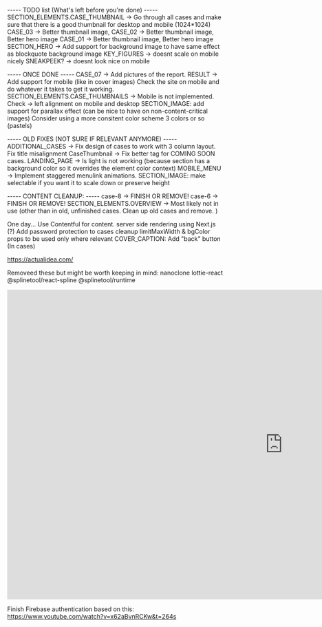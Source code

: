 ----- TODO list (What's left before you're done) -----
SECTION_ELEMENTS.CASE_THUMBNAIL -> Go through all cases and make sure that there is a good thumbnail for desktop and mobile (1024\*1024)
CASE_03 -> Better thumbnail image,
CASE_02 -> Better thumbnail image, Better hero image
CASE_01 -> Better thumbnail image, Better hero image
SECTION_HERO -> Add support for background image to have same effect as blockquote background image
KEY_FIGURES -> doesnt scale on mobile nicely
SNEAKPEEK? -> doesnt look nice on mobile

----- ONCE DONE -----
CASE_07 -> Add pictures of the report.
RESULT -> Add support for mobile (like in cover images)
Check the site on mobile and do whatever it takes to get it working.
SECTION_ELEMENTS.CASE_THUMBNAILS -> Mobile is not implemented.
Check -> left alignment on mobile and desktop
SECTION_IMAGE: add support for parallax effect (can be nice to have on non-content-critical images)
Consider using a more consitent color scheme 3 colors or so (pastels)

----- OLD FIXES (NOT SURE IF RELEVANT ANYMORE) -----
ADDITIONAL_CASES -> Fix design of cases to work with 3 column layout. Fix title misalignment
CaseThumbnail -> Fix better tag for COMING SOON cases.
LANDING_PAGE -> Is light is not working (because section has a background color so it overrides the element color context)
MOBILE_MENU -> Implement staggered menulink animations.
SECTION_IMAGE: make selectable if you want it to scale down or preserve height

----- CONTENT CLEANUP: -----
case-8 -> FINISH OR REMOVE!
case-6 -> FINISH OR REMOVE!
SECTION_ELEMENTS.OVERVIEW -> Most likely not in use (other than in old, unfinished cases. Clean up old cases and remove. )

One day...
Use Contentful for content.
server side rendering using Next.js (?)
Add password protection to cases
cleanup limitMaxWidth & bgColor props to be used only where relevant
COVER_CAPTION: Add "back" button (In cases)

https://actualidea.com/

Removeed these but might be worth keeping in mind:
nanoclone
lottie-react
@splinetool/react-spline
@splinetool/runtime

<iframe width="1280" height="720" src="https://www.youtube.com/embed/UFk14H74w6E" title="WEBINAR: Samuel Bergstrom - Sentiment for better design decisions" frameborder="0" allow="accelerometer; autoplay; clipboard-write; encrypted-media; gyroscope; picture-in-picture; web-share" allowfullscreen></iframe>

Finish Firebase authentication based on this:
https://www.youtube.com/watch?v=x62aBvnRCKw&t=264s
